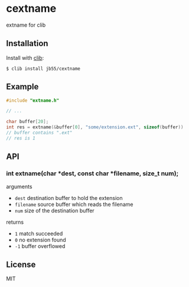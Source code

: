 
# cextname

extname for clib

## Installation

  Install with [clib](https://github.com/clibs/clib):

    $ clib install jb55/cextname

## Example

```c
#include "extname.h"

// ...

char buffer[20];
int res = extname(&buffer[0], "some/extension.ext", sizeof(buffer))
// buffer contains ".ext"
// res is 1
```

## API

### int extname(char *dest, const char *filename, size_t num);

arguments

  * `dest` destination buffer to hold the extension
  * `filename` source buffer which reads the filename
  * `num` size of the destination buffer

returns

  * `1` match succeeded
  * `0` no extension found
  * `-1` buffer overflowed

## License

  MIT
